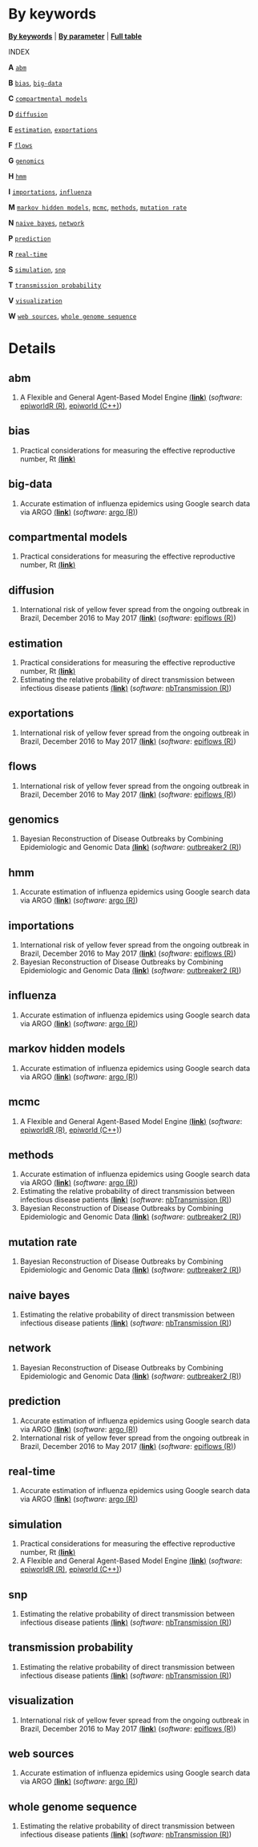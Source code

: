 By keywords
================

[**By keywords**](by-keyword.md) \| [**By parameter**](by-parameter.md)
\| [**Full table**](full-table.md)

INDEX

**A** [`abm`](#abm)

**B** [`bias`](#bias), [`big-data`](#big-data)

**C** [`compartmental models`](#compartmental-models)

**D** [`diffusion`](#diffusion)

**E** [`estimation`](#estimation), [`exportations`](#exportations)

**F** [`flows`](#flows)

**G** [`genomics`](#genomics)

**H** [`hmm`](#hmm)

**I** [`importations`](#importations), [`influenza`](#influenza)

**M** [`markov hidden models`](#markov-hidden-models), [`mcmc`](#mcmc),
[`methods`](#methods), [`mutation rate`](#mutation-rate)

**N** [`naive bayes`](#naive-bayes), [`network`](#network)

**P** [`prediction`](#prediction)

**R** [`real-time`](#real-time)

**S** [`simulation`](#simulation), [`snp`](#snp)

**T** [`transmission probability`](#transmission-probability)

**V** [`visualization`](#visualization)

**W** [`web sources`](#web-sources),
[`whole genome sequence`](#whole-genome-sequence)

# Details

## abm

1.  A Flexible and General Agent-Based Model Engine
    [(**link**)](entries/epiworld.md) (*software*: [epiworldR
    (R)](https://github.com/UofUEpi/epiworldR), [epiworld
    (C++)](https://github.com/UofUEpi/epiworld))

## bias

1.  Practical considerations for measuring the effective reproductive
    number, Rt [(**link**)](entries/effective-rep-number.md)

## big-data

1.  Accurate estimation of influenza epidemics using Google search data
    via ARGO [(**link**)](entries/argo.md) (*software*: [argo
    (R)](https://cran.r-project.org/package=argo))

## compartmental models

1.  Practical considerations for measuring the effective reproductive
    number, Rt [(**link**)](entries/effective-rep-number.md)

## diffusion

1.  International risk of yellow fever spread from the ongoing outbreak
    in Brazil, December 2016 to May 2017
    [(**link**)](entries/epiflows.md) (*software*: [epiflows
    (R)](https://github.com/reconhub/epiflows/))

## estimation

1.  Practical considerations for measuring the effective reproductive
    number, Rt [(**link**)](entries/effective-rep-number.md)
2.  Estimating the relative probability of direct transmission between
    infectious disease patients [(**link**)](entries/nbTransmission.md)
    (*software*: [nbTransmission
    (R)](https://CRAN.R-project.org/package=nbTransmission))

## exportations

1.  International risk of yellow fever spread from the ongoing outbreak
    in Brazil, December 2016 to May 2017
    [(**link**)](entries/epiflows.md) (*software*: [epiflows
    (R)](https://github.com/reconhub/epiflows/))

## flows

1.  International risk of yellow fever spread from the ongoing outbreak
    in Brazil, December 2016 to May 2017
    [(**link**)](entries/epiflows.md) (*software*: [epiflows
    (R)](https://github.com/reconhub/epiflows/))

## genomics

1.  Bayesian Reconstruction of Disease Outbreaks by Combining
    Epidemiologic and Genomic Data [(**link**)](entries/outbreaker2.md)
    (*software*: [outbreaker2
    (R)](https://CRAN.R-project.org/package=outbreaker2))

## hmm

1.  Accurate estimation of influenza epidemics using Google search data
    via ARGO [(**link**)](entries/argo.md) (*software*: [argo
    (R)](https://cran.r-project.org/package=argo))

## importations

1.  International risk of yellow fever spread from the ongoing outbreak
    in Brazil, December 2016 to May 2017
    [(**link**)](entries/epiflows.md) (*software*: [epiflows
    (R)](https://github.com/reconhub/epiflows/))
2.  Bayesian Reconstruction of Disease Outbreaks by Combining
    Epidemiologic and Genomic Data [(**link**)](entries/outbreaker2.md)
    (*software*: [outbreaker2
    (R)](https://CRAN.R-project.org/package=outbreaker2))

## influenza

1.  Accurate estimation of influenza epidemics using Google search data
    via ARGO [(**link**)](entries/argo.md) (*software*: [argo
    (R)](https://cran.r-project.org/package=argo))

## markov hidden models

1.  Accurate estimation of influenza epidemics using Google search data
    via ARGO [(**link**)](entries/argo.md) (*software*: [argo
    (R)](https://cran.r-project.org/package=argo))

## mcmc

1.  A Flexible and General Agent-Based Model Engine
    [(**link**)](entries/epiworld.md) (*software*: [epiworldR
    (R)](https://github.com/UofUEpi/epiworldR), [epiworld
    (C++)](https://github.com/UofUEpi/epiworld))

## methods

1.  Accurate estimation of influenza epidemics using Google search data
    via ARGO [(**link**)](entries/argo.md) (*software*: [argo
    (R)](https://cran.r-project.org/package=argo))
2.  Estimating the relative probability of direct transmission between
    infectious disease patients [(**link**)](entries/nbTransmission.md)
    (*software*: [nbTransmission
    (R)](https://CRAN.R-project.org/package=nbTransmission))
3.  Bayesian Reconstruction of Disease Outbreaks by Combining
    Epidemiologic and Genomic Data [(**link**)](entries/outbreaker2.md)
    (*software*: [outbreaker2
    (R)](https://CRAN.R-project.org/package=outbreaker2))

## mutation rate

1.  Bayesian Reconstruction of Disease Outbreaks by Combining
    Epidemiologic and Genomic Data [(**link**)](entries/outbreaker2.md)
    (*software*: [outbreaker2
    (R)](https://CRAN.R-project.org/package=outbreaker2))

## naive bayes

1.  Estimating the relative probability of direct transmission between
    infectious disease patients [(**link**)](entries/nbTransmission.md)
    (*software*: [nbTransmission
    (R)](https://CRAN.R-project.org/package=nbTransmission))

## network

1.  Bayesian Reconstruction of Disease Outbreaks by Combining
    Epidemiologic and Genomic Data [(**link**)](entries/outbreaker2.md)
    (*software*: [outbreaker2
    (R)](https://CRAN.R-project.org/package=outbreaker2))

## prediction

1.  Accurate estimation of influenza epidemics using Google search data
    via ARGO [(**link**)](entries/argo.md) (*software*: [argo
    (R)](https://cran.r-project.org/package=argo))
2.  International risk of yellow fever spread from the ongoing outbreak
    in Brazil, December 2016 to May 2017
    [(**link**)](entries/epiflows.md) (*software*: [epiflows
    (R)](https://github.com/reconhub/epiflows/))

## real-time

1.  Accurate estimation of influenza epidemics using Google search data
    via ARGO [(**link**)](entries/argo.md) (*software*: [argo
    (R)](https://cran.r-project.org/package=argo))

## simulation

1.  Practical considerations for measuring the effective reproductive
    number, Rt [(**link**)](entries/effective-rep-number.md)
2.  A Flexible and General Agent-Based Model Engine
    [(**link**)](entries/epiworld.md) (*software*: [epiworldR
    (R)](https://github.com/UofUEpi/epiworldR), [epiworld
    (C++)](https://github.com/UofUEpi/epiworld))

## snp

1.  Estimating the relative probability of direct transmission between
    infectious disease patients [(**link**)](entries/nbTransmission.md)
    (*software*: [nbTransmission
    (R)](https://CRAN.R-project.org/package=nbTransmission))

## transmission probability

1.  Estimating the relative probability of direct transmission between
    infectious disease patients [(**link**)](entries/nbTransmission.md)
    (*software*: [nbTransmission
    (R)](https://CRAN.R-project.org/package=nbTransmission))

## visualization

1.  International risk of yellow fever spread from the ongoing outbreak
    in Brazil, December 2016 to May 2017
    [(**link**)](entries/epiflows.md) (*software*: [epiflows
    (R)](https://github.com/reconhub/epiflows/))

## web sources

1.  Accurate estimation of influenza epidemics using Google search data
    via ARGO [(**link**)](entries/argo.md) (*software*: [argo
    (R)](https://cran.r-project.org/package=argo))

## whole genome sequence

1.  Estimating the relative probability of direct transmission between
    infectious disease patients [(**link**)](entries/nbTransmission.md)
    (*software*: [nbTransmission
    (R)](https://CRAN.R-project.org/package=nbTransmission))
